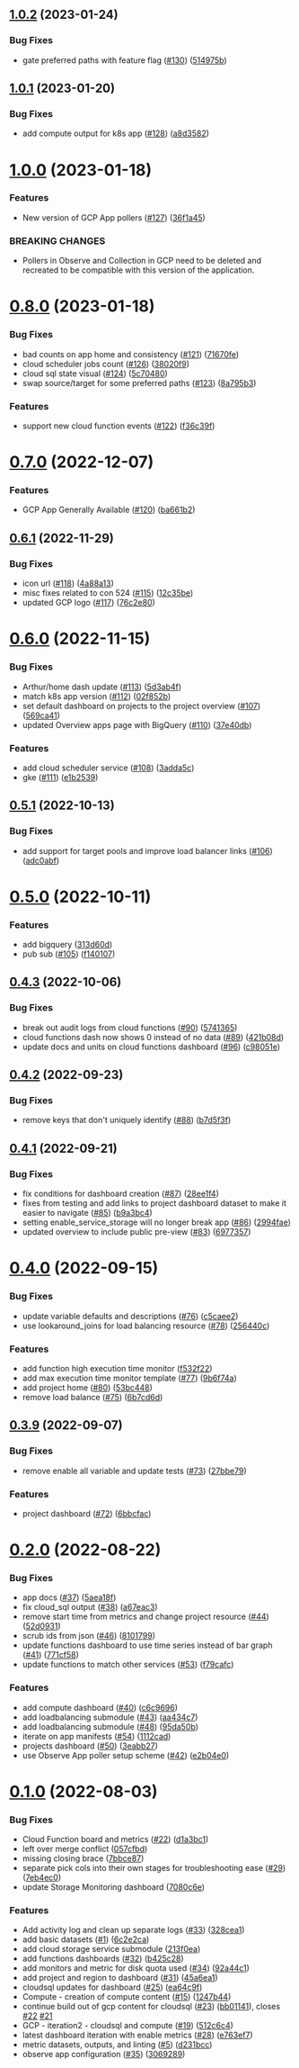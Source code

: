 ## [1.0.2](https://github.com/observeinc/terraform-observe-google/compare/v1.0.1...v1.0.2) (2023-01-24)


### Bug Fixes

* gate preferred paths with feature flag ([#130](https://github.com/observeinc/terraform-observe-google/issues/130)) ([514975b](https://github.com/observeinc/terraform-observe-google/commit/514975bb8fa20d104212a0316ccb9591f5eb1479))



## [1.0.1](https://github.com/observeinc/terraform-observe-google/compare/v1.0.0...v1.0.1) (2023-01-20)


### Bug Fixes

* add compute output for k8s app ([#128](https://github.com/observeinc/terraform-observe-google/issues/128)) ([a8d3582](https://github.com/observeinc/terraform-observe-google/commit/a8d3582c147985ce2791d5e2e2c49c5a39702c45))



# [1.0.0](https://github.com/observeinc/terraform-observe-google/compare/v0.8.0...v1.0.0) (2023-01-18)


### Features

* New version of GCP App pollers ([#127](https://github.com/observeinc/terraform-observe-google/issues/127)) ([36f1a45](https://github.com/observeinc/terraform-observe-google/commit/36f1a452b7135d8df037e5c2626a57f344ef7a11))


### BREAKING CHANGES

* Pollers in Observe and Collection in GCP need to be deleted and recreated to be compatible with this version of the application.



# [0.8.0](https://github.com/observeinc/terraform-observe-google/compare/v0.7.0...v0.8.0) (2023-01-18)


### Bug Fixes

* bad counts on app home and consistency ([#121](https://github.com/observeinc/terraform-observe-google/issues/121)) ([71670fe](https://github.com/observeinc/terraform-observe-google/commit/71670fe4bc92725cee4c27952eff77dab2dc545c))
* cloud scheduler jobs count ([#126](https://github.com/observeinc/terraform-observe-google/issues/126)) ([38020f9](https://github.com/observeinc/terraform-observe-google/commit/38020f9548706c278d442a1d5ce67e09ad7b5322))
* cloud sql state visual ([#124](https://github.com/observeinc/terraform-observe-google/issues/124)) ([5c70480](https://github.com/observeinc/terraform-observe-google/commit/5c70480e7e72c235df9c6f9e0ee0f8d637acd409))
* swap source/target for some preferred paths ([#123](https://github.com/observeinc/terraform-observe-google/issues/123)) ([8a795b3](https://github.com/observeinc/terraform-observe-google/commit/8a795b37bb89147b3abda3d2660552ae1a87a1c9))


### Features

* support new cloud function events ([#122](https://github.com/observeinc/terraform-observe-google/issues/122)) ([f36c39f](https://github.com/observeinc/terraform-observe-google/commit/f36c39f7e4d4e9f78c83d039385599f6df882459))



# [0.7.0](https://github.com/observeinc/terraform-observe-google/compare/v0.6.1...v0.7.0) (2022-12-07)


### Features

* GCP App Generally Available ([#120](https://github.com/observeinc/terraform-observe-google/issues/120)) ([ba661b2](https://github.com/observeinc/terraform-observe-google/commit/ba661b2aee633c9ddc9add29b617032caf6d0986))



## [0.6.1](https://github.com/observeinc/terraform-observe-google/compare/v0.6.0...v0.6.1) (2022-11-29)


### Bug Fixes

* icon url ([#118](https://github.com/observeinc/terraform-observe-google/issues/118)) ([4a88a13](https://github.com/observeinc/terraform-observe-google/commit/4a88a137bca5f5574ac1edf2501b2a0f9f7bb1b8))
* misc fixes related to con 524 ([#115](https://github.com/observeinc/terraform-observe-google/issues/115)) ([12c35be](https://github.com/observeinc/terraform-observe-google/commit/12c35be73017bce885f7d4829369ee5bf52ed22d))
* updated GCP logo ([#117](https://github.com/observeinc/terraform-observe-google/issues/117)) ([76c2e80](https://github.com/observeinc/terraform-observe-google/commit/76c2e80667e0793266ab778b930b7e69e79b151a))



# [0.6.0](https://github.com/observeinc/terraform-observe-google/compare/v0.5.1...v0.6.0) (2022-11-15)


### Bug Fixes

* Arthur/home dash update ([#113](https://github.com/observeinc/terraform-observe-google/issues/113)) ([5d3ab4f](https://github.com/observeinc/terraform-observe-google/commit/5d3ab4f574e5871313163f4ef3fcf11c7ade6e94))
* match k8s app version ([#112](https://github.com/observeinc/terraform-observe-google/issues/112)) ([02f852b](https://github.com/observeinc/terraform-observe-google/commit/02f852b82739c74a47c4510193533fa4cff83d2f))
* set default dashboard on projects to the project overview ([#107](https://github.com/observeinc/terraform-observe-google/issues/107)) ([569ca41](https://github.com/observeinc/terraform-observe-google/commit/569ca41fad31bbcb662a0a633e8aa1c26a0d542e))
* updated Overview apps page with BigQuery ([#110](https://github.com/observeinc/terraform-observe-google/issues/110)) ([37e40db](https://github.com/observeinc/terraform-observe-google/commit/37e40dbafb62a96589657cc9fb6b97b6b59e0cbf))


### Features

* add cloud scheduler service ([#108](https://github.com/observeinc/terraform-observe-google/issues/108)) ([3adda5c](https://github.com/observeinc/terraform-observe-google/commit/3adda5c30b0392131084f804ada3697e1b98e7cd))
* gke ([#111](https://github.com/observeinc/terraform-observe-google/issues/111)) ([e1b2539](https://github.com/observeinc/terraform-observe-google/commit/e1b25397e7834c77a79b4782000c64d6d2b679fe))



## [0.5.1](https://github.com/observeinc/terraform-observe-google/compare/v0.5.0...v0.5.1) (2022-10-13)


### Bug Fixes

* add support for target pools and improve load balancer links ([#106](https://github.com/observeinc/terraform-observe-google/issues/106)) ([adc0abf](https://github.com/observeinc/terraform-observe-google/commit/adc0abf319054d06661d15d9a325195c5f354a8b))



# [0.5.0](https://github.com/observeinc/terraform-observe-google/compare/v0.4.3...v0.5.0) (2022-10-11)


### Features

* add bigquery ([313d60d](https://github.com/observeinc/terraform-observe-google/commit/313d60d94ad98d64ddf0f3a488b2a89632a46fde))
* pub sub ([#105](https://github.com/observeinc/terraform-observe-google/issues/105)) ([f140107](https://github.com/observeinc/terraform-observe-google/commit/f140107846c340e959b41f21fe75857f8bc0146a))



## [0.4.3](https://github.com/observeinc/terraform-observe-google/compare/v0.4.2...v0.4.3) (2022-10-06)


### Bug Fixes

* break out audit logs from cloud functions ([#90](https://github.com/observeinc/terraform-observe-google/issues/90)) ([5741365](https://github.com/observeinc/terraform-observe-google/commit/574136502d83e2fcb7f4292a363e10f98065ba41))
* cloud functions dash now shows 0 instead of no data ([#89](https://github.com/observeinc/terraform-observe-google/issues/89)) ([421b08d](https://github.com/observeinc/terraform-observe-google/commit/421b08d314b6512f3d8684ba77eb3f1f469e0ba1))
* update docs and units on cloud functions dashboard ([#96](https://github.com/observeinc/terraform-observe-google/issues/96)) ([c98051e](https://github.com/observeinc/terraform-observe-google/commit/c98051ea971c371db3a8acaa01fc1bf179f622fa))



## [0.4.2](https://github.com/observeinc/terraform-observe-google/compare/v0.4.1...v0.4.2) (2022-09-23)


### Bug Fixes

* remove keys that don't uniquely identify ([#88](https://github.com/observeinc/terraform-observe-google/issues/88)) ([b7d5f3f](https://github.com/observeinc/terraform-observe-google/commit/b7d5f3fd973f8b9216a3c60aa0b475f4f7c35cb7))



## [0.4.1](https://github.com/observeinc/terraform-observe-google/compare/v0.4.0...v0.4.1) (2022-09-21)


### Bug Fixes

* fix conditions for dashboard creation ([#87](https://github.com/observeinc/terraform-observe-google/issues/87)) ([28ee1f4](https://github.com/observeinc/terraform-observe-google/commit/28ee1f43ed8a4388a76d4b5dfe843f880c95c93a))
* fixes from testing and add links to project dashboard dataset to make it easier to navigate ([#85](https://github.com/observeinc/terraform-observe-google/issues/85)) ([b9a3bc4](https://github.com/observeinc/terraform-observe-google/commit/b9a3bc44bdf67ab7a5893f4e00d1cea81786ab82))
* setting enable_service_storage will no longer break app ([#86](https://github.com/observeinc/terraform-observe-google/issues/86)) ([2994fae](https://github.com/observeinc/terraform-observe-google/commit/2994faed8b67b7fca7113a8c80351db69f342945))
* updated overview to include public pre-view ([#83](https://github.com/observeinc/terraform-observe-google/issues/83)) ([6977357](https://github.com/observeinc/terraform-observe-google/commit/6977357b00b9e873438e21c4fa2dd8543d8a1c80))



# [0.4.0](https://github.com/observeinc/terraform-observe-google/compare/v0.3.9...v0.4.0) (2022-09-15)


### Bug Fixes

* update variable defaults and descriptions ([#76](https://github.com/observeinc/terraform-observe-google/issues/76)) ([c5caee2](https://github.com/observeinc/terraform-observe-google/commit/c5caee236bbb00b53d58e9913ecc8dba83adf526))
* use lookaround_joins for load balancing resource ([#78](https://github.com/observeinc/terraform-observe-google/issues/78)) ([256440c](https://github.com/observeinc/terraform-observe-google/commit/256440c4bd60caf239d0579654c94bce65f0d00a))


### Features

* add function high execution time monitor ([f532f22](https://github.com/observeinc/terraform-observe-google/commit/f532f22e3ffe5ceb6760307215774d97ffee1a4d))
* add max execution time monitor template ([#77](https://github.com/observeinc/terraform-observe-google/issues/77)) ([9b6f74a](https://github.com/observeinc/terraform-observe-google/commit/9b6f74a5c480f7f7cdc0b75c91d0f0a6c014c94b))
* add project home ([#80](https://github.com/observeinc/terraform-observe-google/issues/80)) ([53bc448](https://github.com/observeinc/terraform-observe-google/commit/53bc44812ea01fd7239f958b8e42fd0091a53b02))
* remove load balance ([#75](https://github.com/observeinc/terraform-observe-google/issues/75)) ([6b7cd6d](https://github.com/observeinc/terraform-observe-google/commit/6b7cd6d30da4f4b03b8063e876ddd13568e92913))



## [0.3.9](https://github.com/observeinc/terraform-observe-google/compare/v0.2.0...v0.3.9) (2022-09-07)


### Bug Fixes

* remove enable all variable and update tests ([#73](https://github.com/observeinc/terraform-observe-google/issues/73)) ([27bbe79](https://github.com/observeinc/terraform-observe-google/commit/27bbe793aea228fcfe8377ac4102e978af4e262b))


### Features

* project dashboard ([#72](https://github.com/observeinc/terraform-observe-google/issues/72)) ([6bbcfac](https://github.com/observeinc/terraform-observe-google/commit/6bbcfac7cab0962eb67f8ab2a31d59d6ecb31b21))



# [0.2.0](https://github.com/observeinc/terraform-observe-google/compare/v0.1.0...v0.2.0) (2022-08-22)


### Bug Fixes

* app docs ([#37](https://github.com/observeinc/terraform-observe-google/issues/37)) ([5aea18f](https://github.com/observeinc/terraform-observe-google/commit/5aea18f5511afea47aaa1bf8cfb9715e1a0844f4))
* fix cloud_sql output ([#38](https://github.com/observeinc/terraform-observe-google/issues/38)) ([a67eac3](https://github.com/observeinc/terraform-observe-google/commit/a67eac370afbf449099582ac18c8516b5e289784))
* remove start time from metrics and change project resource ([#44](https://github.com/observeinc/terraform-observe-google/issues/44)) ([52d0931](https://github.com/observeinc/terraform-observe-google/commit/52d0931aa9624beed6f6c059a052bd3ef38f1cf8))
* scrub ids from json ([#46](https://github.com/observeinc/terraform-observe-google/issues/46)) ([8101799](https://github.com/observeinc/terraform-observe-google/commit/8101799fc9434d9b11539d735252b84a84af3d81))
* update functions dashboard to use time series instead of bar graph ([#41](https://github.com/observeinc/terraform-observe-google/issues/41)) ([771cf58](https://github.com/observeinc/terraform-observe-google/commit/771cf580802063c0fce2bc6c160492e1c4359edf))
* update functions to match other services ([#53](https://github.com/observeinc/terraform-observe-google/issues/53)) ([f79cafc](https://github.com/observeinc/terraform-observe-google/commit/f79cafcf6915e66c5e1666a84d382754a4be8f3a))


### Features

* add compute dashboard ([#40](https://github.com/observeinc/terraform-observe-google/issues/40)) ([c6c9696](https://github.com/observeinc/terraform-observe-google/commit/c6c969674d89dec878a12c9afbd9f86cadea2840))
* add loadbalancing submodule ([#43](https://github.com/observeinc/terraform-observe-google/issues/43)) ([aa434c7](https://github.com/observeinc/terraform-observe-google/commit/aa434c78fba438d677cbc413443ec126a0008dd0))
* add loadbalancing submodule ([#48](https://github.com/observeinc/terraform-observe-google/issues/48)) ([95da50b](https://github.com/observeinc/terraform-observe-google/commit/95da50bf86d91cd2d64c519048554b2d0bd4dffa))
* iterate on app manifests ([#54](https://github.com/observeinc/terraform-observe-google/issues/54)) ([1112cad](https://github.com/observeinc/terraform-observe-google/commit/1112cad25580b31a7c3b3e2bcd45d40c2ed8a1e0))
* projects dashboard ([#50](https://github.com/observeinc/terraform-observe-google/issues/50)) ([3eabb27](https://github.com/observeinc/terraform-observe-google/commit/3eabb273ce949d59acf369c74dcf63d7d2d52482))
* use Observe App poller setup scheme ([#42](https://github.com/observeinc/terraform-observe-google/issues/42)) ([e2b04e0](https://github.com/observeinc/terraform-observe-google/commit/e2b04e090befe0cc55a4853b02fcdbb553300c97))



# [0.1.0](https://github.com/observeinc/terraform-observe-google/compare/6c2e2ca8c8e1b8972ee2bd21cdecf3481ad8f54c...v0.1.0) (2022-08-03)


### Bug Fixes

* Cloud Function board and metrics ([#22](https://github.com/observeinc/terraform-observe-google/issues/22)) ([d1a3bc1](https://github.com/observeinc/terraform-observe-google/commit/d1a3bc13508db4281f33905aa27f40a2f4f44797))
* left over merge conflict ([057cfbd](https://github.com/observeinc/terraform-observe-google/commit/057cfbda2285742f72ab626b36ba0060253db70c))
* missing closing brace ([7bbce87](https://github.com/observeinc/terraform-observe-google/commit/7bbce87a8505f029c47695ae63757c2ed6ca23f1))
* separate pick cols into their own stages for troubleshooting ease ([#29](https://github.com/observeinc/terraform-observe-google/issues/29)) ([7eb4ec0](https://github.com/observeinc/terraform-observe-google/commit/7eb4ec040b61e62bddabef6b46947a94818ab605))
* update Storage Monitoring dashboard ([7080c6e](https://github.com/observeinc/terraform-observe-google/commit/7080c6e84aa998418fa782e2e4eed1050e9626f0))


### Features

* Add activity log and clean up separate logs ([#33](https://github.com/observeinc/terraform-observe-google/issues/33)) ([328cea1](https://github.com/observeinc/terraform-observe-google/commit/328cea1f4d96eca462c82458c5e2a9bff2d258cc))
* add basic datasets ([#1](https://github.com/observeinc/terraform-observe-google/issues/1)) ([6c2e2ca](https://github.com/observeinc/terraform-observe-google/commit/6c2e2ca8c8e1b8972ee2bd21cdecf3481ad8f54c))
* add cloud storage service submodule ([213f0ea](https://github.com/observeinc/terraform-observe-google/commit/213f0ea4572a489e26f2a115e11ecdaa908a963e))
* add functions dashboards ([#32](https://github.com/observeinc/terraform-observe-google/issues/32)) ([b425c28](https://github.com/observeinc/terraform-observe-google/commit/b425c28337d4f4b78fa0db3c9c152d3f4c03c3f4))
* add monitors and metric for disk quota used ([#34](https://github.com/observeinc/terraform-observe-google/issues/34)) ([92a44c1](https://github.com/observeinc/terraform-observe-google/commit/92a44c1fd92673fece7d45e40cd6fc6319fe02cb))
* add project and region to dashboard ([#31](https://github.com/observeinc/terraform-observe-google/issues/31)) ([45a6ea1](https://github.com/observeinc/terraform-observe-google/commit/45a6ea10d64fe5bed2ad31b47f52348b121e8316))
* cloudsql updates for dashboard ([#25](https://github.com/observeinc/terraform-observe-google/issues/25)) ([ea64c9f](https://github.com/observeinc/terraform-observe-google/commit/ea64c9f833bd6ccde487445d39e7e91e0719d638))
* Compute - creation of compute content ([#15](https://github.com/observeinc/terraform-observe-google/issues/15)) ([1247b44](https://github.com/observeinc/terraform-observe-google/commit/1247b448bc895872df2756d0f42f2bc387661d20))
* continue build out of gcp content for cloudsql ([#23](https://github.com/observeinc/terraform-observe-google/issues/23)) ([bb01141](https://github.com/observeinc/terraform-observe-google/commit/bb01141ee45ebd229318921360e7e96628cc3b1d)), closes [#22](https://github.com/observeinc/terraform-observe-google/issues/22) [#21](https://github.com/observeinc/terraform-observe-google/issues/21)
* GCP - iteration2 - cloudsql and compute ([#19](https://github.com/observeinc/terraform-observe-google/issues/19)) ([512c6c4](https://github.com/observeinc/terraform-observe-google/commit/512c6c483939e845acb45fdbfd66c2f348df55c3))
* latest dashboard iteration with enable metrics ([#28](https://github.com/observeinc/terraform-observe-google/issues/28)) ([e763ef7](https://github.com/observeinc/terraform-observe-google/commit/e763ef7f272917c776f29b8c28a93fa24d87a157))
* metric datasets, outputs, and linting ([#5](https://github.com/observeinc/terraform-observe-google/issues/5)) ([d231bcc](https://github.com/observeinc/terraform-observe-google/commit/d231bccf42b6f3e7c8adab0ebc5a41f3d2e75b3b))
* observe app configuration ([#35](https://github.com/observeinc/terraform-observe-google/issues/35)) ([3069289](https://github.com/observeinc/terraform-observe-google/commit/3069289346a0289867455389eba9938e64a08d46))



